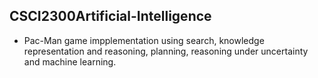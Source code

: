 ## CSCI2300Artificial-Intelligence
- Pac-Man game impplementation using search, knowledge representation and reasoning, planning, reasoning under uncertainty and machine learning.
